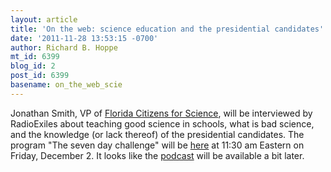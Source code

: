 ```yaml
---
layout: article
title: 'On the web: science education and the presidential candidates'
date: '2011-11-28 13:53:15 -0700'
author: Richard B. Hoppe
mt_id: 6399
blog_id: 2
post_id: 6399
basename: on_the_web_scie
---
```

Jonathan Smith, VP of [Florida Citizens for Science](http://www.flascience.org/), will be interviewed by RadioExiles about teaching good science in schools, what is bad science, and the knowledge (or lack thereof) of the presidential candidates. The program "The seven day challenge" will be [here](http://radioexiles.com/index.php?option=com_content&amp;view=category&amp;layout=blog&amp;id=41&amp;Itemid=213) at 11:30 am Eastern on Friday, December 2.  It looks like the [podcast](http://radioexiles.com/index.php?option=com_content&amp;view=category&amp;layout=blog&amp;id=41&amp;Itemid=213) will be available a bit later.
